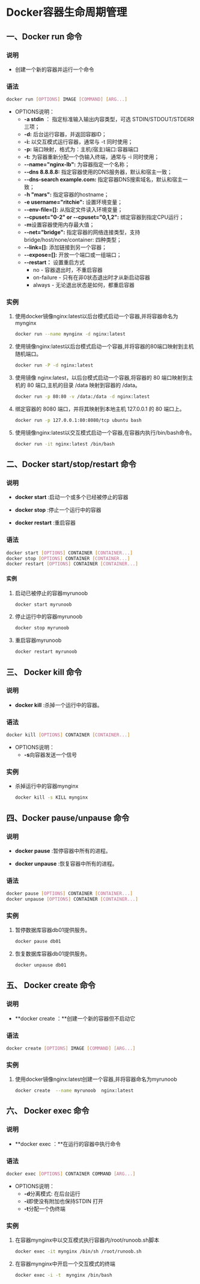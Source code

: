 # Docker容器生命周期管理

## 一、Docker run 命令

### 说明

- 创建一个新的容器并运行一个命令

### 语法

```bash
docker run [OPTIONS] IMAGE [COMMAND] [ARG...]
```

- OPTIONS说明：
  - **-a stdin** ： 指定标准输入输出内容类型，可选 STDIN/STDOUT/STDERR 三项；
  - **-d:** 后台运行容器，并返回容器ID；
  - **-i:** 以交互模式运行容器，通常与 -t 同时使用；
  - **-p:** 端口映射，格式为：主机(宿主)端口:容器端口 
  - **-t:** 为容器重新分配一个伪输入终端，通常与 -i 同时使用；
  - **--name="nginx-lb":** 为容器指定一个名称；
  - **--dns 8.8.8.8:** 指定容器使用的DNS服务器，默认和宿主一致；
  - **--dns-search example.com:** 指定容器DNS搜索域名，默认和宿主一致；
  - **-h "mars":** 指定容器的hostname；
  - **-e username="ritchie":** 设置环境变量；
  - **--env-file=[]:** 从指定文件读入环境变量；
  - **--cpuset="0-2" or --cpuset="0,1,2":** 绑定容器到指定CPU运行；
  - **-m**设置容器使用内存最大值；
  - **--net="bridge":** 指定容器的网络连接类型，支持 bridge/host/none/container: 四种类型；
  - **--link=[]:** 添加链接到另一个容器；
  - **--expose=[]:** 开放一个端口或一组端口；
  - **--restart：** 设置重启方式
    - no -  容器退出时，不重启容器
    - on-failure - 只有在非0状态退出时才从新启动容器
    - always - 无论退出状态是如何，都重启容器

### 实例

1. 使用docker镜像nginx:latest以后台模式启动一个容器,并将容器命名为mynginx

   ```bash
   docker run --name mynginx -d nginx:latest
   ```

2. 使用镜像nginx:latest以后台模式启动一个容器,并将容器的80端口映射到主机随机端口。

   ```bash
   docker run -P -d nginx:latest
   ```

3. 使用镜像 nginx:latest，以后台模式启动一个容器,将容器的 80 端口映射到主机的 80 端口,主机的目录 /data 映射到容器的 /data。

   ```bash
   docker run -p 80:80 -v /data:/data -d nginx:latest
   ```

4. 绑定容器的 8080 端口，并将其映射到本地主机 127.0.0.1 的 80 端口上。

   ```bash
   docker run -p 127.0.0.1:80:8080/tcp ubuntu bash
   ```

5. 使用镜像nginx:latest以交互模式启动一个容器,在容器内执行/bin/bash命令。

   ```bash
   docker run -it nginx:latest /bin/bash
   ```

## 二、Docker start/stop/restart 命令

### 说明

- **docker start** :启动一个或多个已经被停止的容器

- **docker stop** :停止一个运行中的容器

- **docker restart** :重启容器

### 语法

```bash
docker start [OPTIONS] CONTAINER [CONTAINER...]
docker stop [OPTIONS] CONTAINER [CONTAINER...]
docker restart [OPTIONS] CONTAINER [CONTAINER...]
```

#### 实例

1. 启动已被停止的容器myrunoob

    ```bash
    docker start myrunoob
    ```

2. 停止运行中的容器myrunoob

    ```bash
    docker stop myrunoob
    ```

3. 重启容器myrunoob

    ```bash
    docker restart myrunoob
    ```

## 三、 Docker kill 命令

### 说明

- **docker kill** :杀掉一个运行中的容器。

### 语法

```bash
docker kill [OPTIONS] CONTAINER [CONTAINER...]
```

- OPTIONS说明：
  - **-s**向容器发送一个信号

### 实例

- 杀掉运行中的容器mynginx

    ```bash
    docker kill -s KILL mynginx
    ```

## 四、Docker pause/unpause 命令

### 说明

- **docker pause** :暂停容器中所有的进程。

- **docker unpause** :恢复容器中所有的进程。

### 语法

```bash
docker pause [OPTIONS] CONTAINER [CONTAINER...]
docker unpause [OPTIONS] CONTAINER [CONTAINER...]
```

### 实例

1. 暂停数据库容器db01提供服务。

    ```bash
    docker pause db01
    ```

2. 恢复数据库容器db01提供服务。

    ```bash
    docker unpause db01
    ```

## 五、 Docker create 命令

### 说明

- **docker create ：**创建一个新的容器但不启动它

### 语法

```bash
docker create [OPTIONS] IMAGE [COMMAND] [ARG...]
```

### 实例

1. 使用docker镜像nginx:latest创建一个容器,并将容器命名为myrunoob

    ```bash
    docker create  --name myrunoob  nginx:latest  
    ```

## 六、 Docker exec 命令

### 说明

- **docker exec ：**在运行的容器中执行命令

### 语法

```bash
docker exec [OPTIONS] CONTAINER COMMAND [ARG...]
```

- OPTIONS说明：
  - **-d**分离模式: 在后台运行
  - **-i**即使没有附加也保持STDIN 打开
  - **-t**分配一个伪终端

### 实例

1. 在容器mynginx中以交互模式执行容器内/root/runoob.sh脚本

    ```bash
    docker exec -it mynginx /bin/sh /root/runoob.sh
    ```

2. 在容器mynginx中开启一个交互模式的终端

    ```bash
    docker exec -i -t  mynginx /bin/bash
    ```